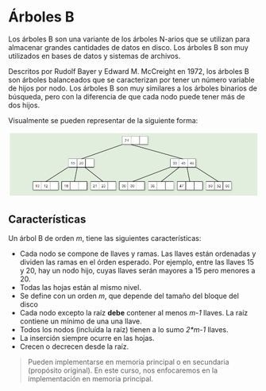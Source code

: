 # Árboles B
Los árboles B son una variante de los árboles N-arios que se utilizan para almacenar grandes cantidades de datos en disco. Los árboles B son muy utilizados en bases de datos y sistemas de archivos.

Descritos por Rudolf Bayer y Edward M. McCreight en 1972, los árboles B son árboles balanceados que se caracterizan por tener un número variable de hijos por nodo. Los árboles B son muy similares a los árboles binarios de búsqueda, pero con la diferencia de que cada nodo puede tener más de dos hijos.

Visualmente se pueden representar de la siguiente forma:

![Árbol B](../images/b-tree-1.png)

## Características
Un árbol B de orden _m_, tiene las siguientes características:
- Cada nodo se compone de llaves y ramas. Las llaves están ordenadas y dividen las ramas en el órden esperado. Por ejemplo, entre las llaves 15 y 20, hay un nodo hijo, cuyas llaves serán mayores a 15 pero menores a 20.
- Todas las hojas están al mismo nivel.
- Se define con un orden _m_, que depende del tamaño del bloque del disco
- Cada nodo excepto la raíz **debe** contener al menos _m-1_ llaves. La raíz contiene un mínimo de una una llave.
- Todos los nodos (incluída la raíz) tienen a lo sumo _2*m-1_ llaves.
- La inserción siempre ocurre en las hojas.
- Crecen o decrecen desde la raíz.

> Pueden implementarse en memoria principal o en secundaria (propósito original). En este curso, nos enfocaremos en la implementación en memoria principal.

